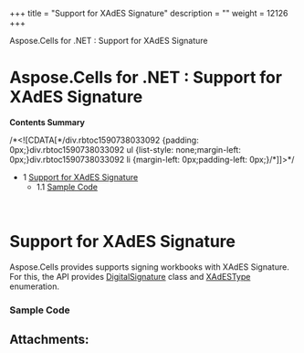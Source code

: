 +++
title = "Support for XAdES Signature" 
description = "" 
weight = 12126 
+++

Aspose.Cells for .NET : Support for XAdES Signature  

# Aspose.Cells for .NET : Support for XAdES Signature


**Contents Summary**

/\*<!\[CDATA\[\*/div.rbtoc1590738033092 {padding: 0px;}div.rbtoc1590738033092 ul {list-style: none;margin-left: 0px;}div.rbtoc1590738033092 li {margin-left: 0px;padding-left: 0px;}/\*\]\]>\*/

*   1 [Support for XAdES Signature](#SupportforXAdESSignature-SupportforXAdESSignature)
    *   1.1 [Sample Code](#SupportforXAdESSignature-SampleCode)

 

# Support for XAdES Signature

Aspose.Cells provides supports signing workbooks with XAdES Signature. For this, the API provides [DigitalSignature](https://apireference.aspose.com/net/cells/aspose.cells.digitalsignatures/digitalsignature) class and [XAdESType](https://apireference.aspose.com/net/cells/aspose.cells.digitalsignatures/xadestype) enumeration.


### Sample Code

## Attachments:


